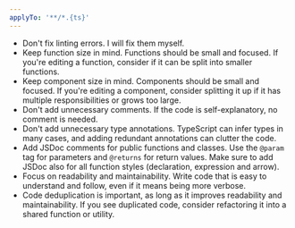 ```yaml
---
applyTo: '**/*.{ts}'
---
```

- Don't fix linting errors. I will fix them myself.
- Keep function size in mind. Functions should be small and focused. If you're editing a function, consider if it can be split into smaller functions.
- Keep component size in mind. Components should be small and focused. If you're editing a component, consider splitting it up if it has multiple responsibilities or grows too large.
- Don't add unnecessary comments. If the code is self-explanatory, no comment is needed.
- Don't add unnecessary type annotations. TypeScript can infer types in many cases, and adding redundant annotations can clutter the code.
- Add JSDoc comments for public functions and classes. Use the `@param` tag for parameters and `@returns` for return values. Make sure to add JSDoc also for all function styles (declaration, expression and arrow).
- Focus on readability and maintainability. Write code that is easy to understand and follow, even if it means being more verbose.
- Code deduplication is important, as long as it improves readability and maintainability. If you see duplicated code, consider refactoring it into a shared function or utility.
